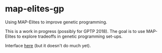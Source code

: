 # map-elites-gp
Using MAP-Elites to improve genetic programming. 

This is a work in progress (possibly for GPTP 2018). The goal is to use MAP-Elites to explore tradeoffs in genetic programming set-ups.

Interface [here](https://emilydolson.github.io/map-elites-gp/web/map_elites_gp.html) (but it doesn't do much yet).
